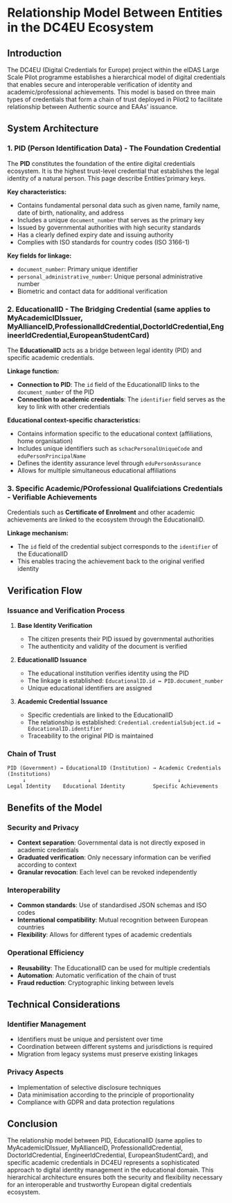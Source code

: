 # Relationship Model Between Entities in the DC4EU Ecosystem

## Introduction

The DC4EU (Digital Credentials for Europe) project within the eIDAS Large Scale Pilot programme establishes a hierarchical model of digital credentials that enables secure and interoperable verification of identity and academic/professional achievements. This model is based on three main types of credentials that form a chain of trust deployed in Pilot2 to facilitate relationship between Authentic source and EAAs' issuance.

## System Architecture

### 1. PID (Person Identification Data) - The Foundation Credential

The **PID** constitutes the foundation of the entire digital credentials ecosystem. It is the highest trust-level credential that establishes the legal identity of a natural person. This page describe Entities'primary keys.

**Key characteristics:**
- Contains fundamental personal data such as given name, family name, date of birth, nationality, and address
- Includes a unique `document_number` that serves as the primary key
- Issued by governmental authorities with high security standards
- Has a clearly defined expiry date and issuing authority
- Complies with ISO standards for country codes (ISO 3166-1)

**Key fields for linkage:**
- `document_number`: Primary unique identifier
- `personal_administrative_number`: Unique personal administrative number
- Biometric and contact data for additional verification

### 2. EducationalID - The Bridging Credential (same applies to MyAcademicIDIssuer, MyAllianceID,ProfessionalIdCredential,DoctorIdCredential,EngineerIdCredential,EuropeanStudentCard)

The **EducationalID** acts as a bridge between legal identity (PID) and specific academic credentials.

**Linkage function:**
- **Connection to PID**: The `id` field of the EducationalID links to the `document_number` of the PID
- **Connection to academic credentials**: The `identifier` field serves as the key to link with other credentials

**Educational context-specific characteristics:**
- Contains information specific to the educational context (affiliations, home organisation)
- Includes unique identifiers such as `schacPersonalUniqueCode` and `eduPersonPrincipalName`
- Defines the identity assurance level through `eduPersonAssurance`
- Allows for multiple simultaneous educational affiliations

### 3. Specific Academic/POrofessional Qualifciations Credentials - Verifiable Achievements

Credentials such as **Certificate of Enrolment** and other academic achievements are linked to the ecosystem through the EducationalID.

**Linkage mechanism:**
- The `id` field of the credential subject corresponds to the `identifier` of the EducationalID
- This enables tracing the achievement back to the original verified identity

## Verification Flow

### Issuance and Verification Process

1. **Base Identity Verification**
   - The citizen presents their PID issued by governmental authorities
   - The authenticity and validity of the document is verified

2. **EducationalID Issuance**
   - The educational institution verifies identity using the PID
   - The linkage is established: `EducationalID.id ↔ PID.document_number`
   - Unique educational identifiers are assigned

3. **Academic Credential Issuance**
   - Specific credentials are linked to the EducationalID
   - The relationship is established: `Credential.credentialSubject.id ↔ EducationalID.identifier`
   - Traceability to the original PID is maintained

### Chain of Trust

```
PID (Government) → EducationalID (Institution) → Academic Credentials (Institutions)
     ↓                    ↓                            ↓
Legal Identity    Educational Identity         Specific Achievements
```

## Benefits of the Model

### Security and Privacy
- **Context separation**: Governmental data is not directly exposed in academic credentials
- **Graduated verification**: Only necessary information can be verified according to context
- **Granular revocation**: Each level can be revoked independently

### Interoperability
- **Common standards**: Use of standardised JSON schemas and ISO codes
- **International compatibility**: Mutual recognition between European countries
- **Flexibility**: Allows for different types of academic credentials

### Operational Efficiency
- **Reusability**: The EducationalID can be used for multiple credentials
- **Automation**: Automatic verification of the chain of trust
- **Fraud reduction**: Cryptographic linking between levels

## Technical Considerations

### Identifier Management
- Identifiers must be unique and persistent over time
- Coordination between different systems and jurisdictions is required
- Migration from legacy systems must preserve existing linkages

### Privacy Aspects
- Implementation of selective disclosure techniques
- Data minimisation according to the principle of proportionality
- Compliance with GDPR and data protection regulations

## Conclusion

The relationship model between PID, EducationalID (same applies to MyAcademicIDIssuer, MyAllianceID, ProfessionalIdCredential, DoctorIdCredential, EngineerIdCredential, EuropeanStudentCard), and specific academic credentials in DC4EU represents a sophisticated approach to digital identity management in the educational domain. This hierarchical architecture ensures both the security and flexibility necessary for an interoperable and trustworthy European digital credentials ecosystem.
